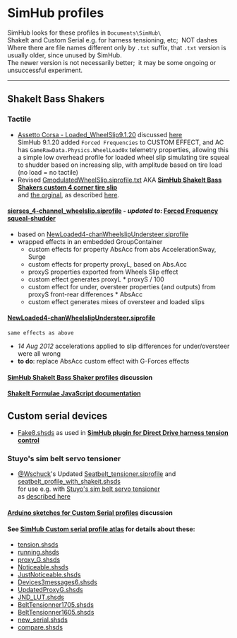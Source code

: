 # SimHub profiles
 SimHub looks for these profiles in `Documents\SimHub\`  
 ShakeIt and Custom Serial e.g. for harness tensioning, etc;&nbsp; NOT dashes  
 Where there are file names different only by `.txt` suffix, that `.txt` version is usually older, since unused by SimHub.  
 The newer version is not necessarily better;&nbsp; it may be some ongoing or unsuccessful experiment.  

---

## ShakeIt Bass Shakers
### Tactile
- [Assetto Corsa - Loaded_WheelSlip9.1.20](<Assetto Corsa - Loaded_WheelSlip9.1.20.siprofile>)  discussed [here](https://www.racedepartment.com/threads/simhub-shakeit-bass-shakers-custom-4-corner-tire-slip.198455/post-3739847)  
	SimHub 9.1.20 added `Forced Frequencies` to CUSTOM EFFECT, and AC has `GameRawData.Physics.WheelLoad0x` telemetry properties, 
    allowing this a simple low overhead profile for loaded wheel slip simulating tire squeal to shudder based on increasing slip, with amplitude based on tire load (no load = no tactile)  
- Revised [GmodulatedWheelSlip.siprofile.txt](GmodulatedWheelSlip.siprofile.txt)
  AKA [**SimHub ShakeIt Bass Shakers custom 4 corner tire slip**](https://www.racedepartment.com/threads/simhub-shakeit-bass-shakers-custom-4-corner-tire-slip.198455/)  
   and [the orginal](GmodulatedWheelSlip.siprofile), as described [here](https://blekenbleu.github.io/pedals/#Simshakeseat).  
#### [sierses_4-channel_wheelslip.siprofile](sierses_4-channel_wheelslip.siprofile) - *updated to*: [Forced Frequency squeal-shudder](<Any Game - 4-channel wheelslip - CUSTOM Forced Frequency.siprofile>)  
- based on [NewLoaded4-chanWheelslipUndersteer.siprofile](NewLoaded4-chanWheelslipUndersteer.siprofile)
- wrapped effects in an embedded GroupContainer
    - custom effects for property AbsAcc from abs AccelerationSway, Surge
    - custom effects for property proxyL, based on Abs.Acc
    - proxyS properties exported from Wheels Slip effect
    - custom effect generates proxyL * proxyS / 100
    - custom effect for under, oversteer properties (and outputs) from proxyS front-rear differences * AbsAcc
    - custom effect generates mixes of oversteer and loaded slips
#### [NewLoaded4-chanWheelslipUndersteer.siprofile](NewLoaded4-chanWheelslipUndersteer.siprofile)  
    same effects as above  
- *14 Aug 2012* accelerations applied to slip differences for under/oversteer were all wrong  
- **to do**: replace AbsAcc custom effect with G-Forces effects  
#### [SimHub ShakeIt Bass Shaker profiles](https://blekenbleu.github.io/pedals/shakeit.htm) discussion
#### [ShakeIt Formulae JavaScript documentation](https://blekenbleu.github.io/pedals/ShakeIt/)  

## Custom serial devices
- [Fake8.shsds](Fake8.shsds) as used in [**SimHub plugin for Direct Drive harness tension control**](https://github.com/blekenbleu/Direct-Drive-harness-tension-tester)
### Stuyo's sim belt servo tensioner  
- [@Wschuck](https://discord.com/channels/299259397060689920/1075603500609839246/1077844957274062888)'s Updated [Seatbelt_tensioner.siprofile](Seatbelt_tensioner.siprofile)
   and [seatbelt_profile_with_shakeit.shsds](seatbelt_profile_with_shakeit.shsds)  
  for use e.g. with [Stuyo's sim belt servo tensioner](https://github.com/blekenbleu/Arduino-Blue-Pill/tree/main/Blue_ASCII_Servo)  
  as [described here](https://blekenbleu.github.io/Arduino/Blue_ASCII_Servo/)
#### [Arduino sketches for Custom Serial profiles](https://blekenbleu.github.io/Arduino/SimHubCustomSerial) discussion
#### See [SimHub Custom serial profile atlas](https://blekenbleu.github.io/Arduino/shsds.htm) for details about these:  
   - [tension.shsds](tension.shsds.txt)
   - [running.shsds](running.shsds)
   - [proxy_G.shsds](proxy_G.shsds.txt)
   - [Noticeable.shsds](Noticeable.shsds.txt)
   - [JustNoticeable.shsds](JustNoticeable.shsds)
   - [Devices3messages6.shsds](Devices3messages6.shsds)
   - [UpdatedProxyG.shsds](UpdatedProxyG.shsds)
   - [JND_LUT.shsds](JND_LUT.shsds)
   - [BeltTensionner1705.shsds ](BeltTensionner1705.shsds )
   - [BeltTensionner1605.shsds](BeltTensionner1605.shsds)
   - [new_serial.shsds](new_serial.shsds)
   - [compare.shsds](compare.shsds)
